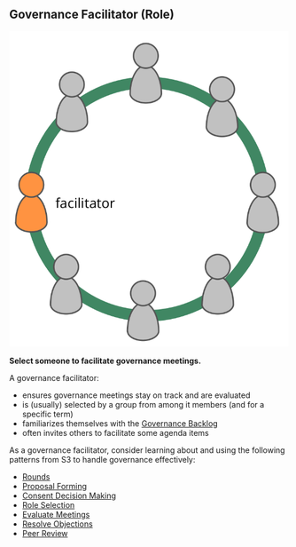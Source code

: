 ## Governance Facilitator (Role)

![right,fit](img/circle/facilitator.png)

**Select someone to facilitate governance meetings.**

A governance facilitator:

-    ensures governance meetings stay on track and are evaluated
-   is (usually) selected by a group from among it members (and for a specific term)
-   familiarizes themselves with the [Governance Backlog](section:governance-backlog)
-   often invites others to facilitate some agenda items

As a governance facilitator, consider learning about and using the following patterns from S3 to handle governance effectively:

-   [Rounds](section:rounds)
-   [Proposal Forming](section:proposal-forming)
-   [Consent Decision Making](section:consent-decision-making)
-   [Role Selection](section:role-selection)
-   [Evaluate Meetings](section:evaluate-meetings)
-   [Resolve Objections](section:resolve-objections)
-   [Peer Review](section:peer-review)
